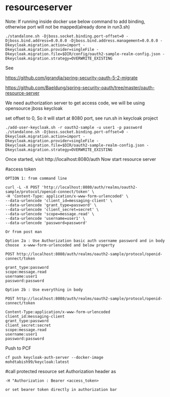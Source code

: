 # resourceserver

Note: If running inside docker use below command to add binding, otherwise port will not be mapped(already done in run3.sh)
````
./standalone.sh -Djboss.socket.binding.port-offset=0 -Djboss.bind.address=0.0.0.0 -Djboss.bind.address.management=0.0.0.0 -Dkeycloak.migration.action=import -Dkeycloak.migration.provider=singleFile -Dkeycloak.migration.file=$DIR/config/oauth2-sample-realm-config.json -Dkeycloak.migration.strategy=OVERWRITE_EXISTING
````

See

https://github.com/jgrandja/spring-security-oauth-5-2-migrate

https://github.com/Baeldung/spring-security-oauth/tree/master/oauth-resource-server

We need authorization server to get access code, we will be using opensource jboss keycloak

set offset to 0, So it will start at 8080 port, see run.sh in keycloak project

````
./add-user-keycloak.sh -r oauth2-sample -u user1 -p password
./standalone.sh -Djboss.socket.binding.port-offset=0 -Dkeycloak.migration.action=import -Dkeycloak.migration.provider=singleFile -Dkeycloak.migration.file=$DIR/oauth2-sample-realm-config.json -Dkeycloak.migration.strategy=OVERWRITE_EXISTING
````
Once started, visit http://localhost:8080/auth
Now start resource server

#access token
````
OPTION 1: from command line

curl -L -X POST 'http://localhost:8080/auth/realms/oauth2-sample/protocol/openid-connect/token' \
-H 'Content-Type: application/x-www-form-urlencoded' \
--data-urlencode 'client_id=messaging-client' \
--data-urlencode 'grant_type=password' \
--data-urlencode 'client_secret=secret' \
--data-urlencode 'scope=message.read' \
--data-urlencode 'username=user1' \
--data-urlencode 'password=password'

Or from post man

Option 2a : Use Authorization basic auth username password and in body choose  x-www-form-urlencoded and below property

POST http://localhost:8080/auth/realms/oauth2-sample/protocol/openid-connect/token

grant_type:password
scope:message.read
username:user1
password:password

Option 2b : Use everything in body 

POST http://localhost:8080/auth/realms/oauth2-sample/protocol/openid-connect/token

Content-Type:application/x-www-form-urlencoded
client_id:messaging-client
grant_type:password
client_secret:secret
scope:message.read
username:user1
password:password

````
Push to PCF
````
cf push keycloak-auth-server --docker-image mohdtabish99/keycloak:latest
````



#call protected resource
set Authorization header as
````
-H "Authorization : Bearer <access_token>

or set bearer token directly in authorization bar
````


